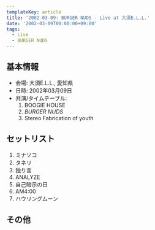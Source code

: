 ```yaml
---
templateKey: article
title: '2002-03-09: BURGER NUDS - Live at 大須E.L.L.'
date: '2002-03-09T00:00:00+09:00'
tags:
  - Live
  - BURGER NUDS
---
```

## 基本情報

* 会場: 大須E.L.L., 愛知県
* 日時: 2002年03月09日
* 共演/タイムテーブル:
  1. BOOGIE HOUSE
  1. *BURGER NUDS*
  1. Stereo Fabrication of youth

## セットリスト

1. ミナソコ
1. タネリ
1. 独り言
1. ANALYZE
1. 自己暗示の日
1. AM4:00
1. ハウリングムーン 

## その他

